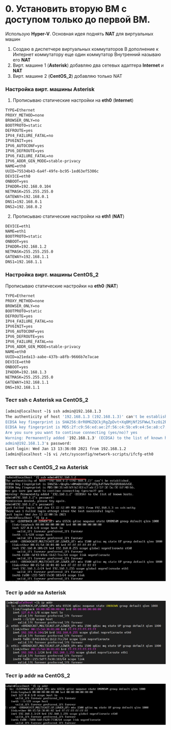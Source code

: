 # 0. Установить вторую ВМ с доступом только до первой ВМ.
Использую __Hyper-V__. Основная идея поднять __NAT__ для виртуальных машин
1. Создаю в диспетчере виртуальных коммутаторов В дополнение к Интернет коммутатору еще один коммутатор Внутренний называю его __NAT__
2. Вирт. машине 1 (**Asterisk**) добавляю два сетевых адаптера __Internet__ и __NAT__
3. Вирт. машине 2 (**CentOS_2**) добавляю только NAT
### Настройка вирт. машины **Asterisk**
1. Прописываю статические настройки на __eth0__ (__Internet__)
```editorcongif
TYPE=Ethernet
PROXY_METHOD=none
BROWSER_ONLY=no
BOOTPROTO=static
DEFROUTE=yes
IPV4_FAILURE_FATAL=no
IPV6INIT=yes
IPV6_AUTOCONF=yes
IPV6_DEFROUTE=yes
IPV6_FAILURE_FATAL=no
IPV6_ADDR_GEN_MODE=stable-privacy
NAME=eth0
UUID=75534b43-6a4f-49fe-bc95-1ed63ef5306c
DEVICE=eth0
ONBOOT=yes
IPADDR=192.168.0.104
NETMASK=255.255.255.0
GATEWAY=192.168.0.1
DNS1=192.168.0.1
DNS2=192.168.0.2
```
2. Прописываю статические настройки на __eth1__ (__NAT__)
```editorcongif
DEVICE=eth1
NAME=eth1
BOOTPROTO=static
ONBOOT=yes
IPADDR=192.168.1.2
NETMASK=255.255.255.0
GATEWAY=192.168.1.1
DNS1=192.168.1.1
```
### Настройка вирт. машины **CentOS_2**
Прописываю статические настройки на __eth0__ (__NAT__)
```editorcongif
TYPE=Ethernet
PROXY_METHOD=none
BROWSER_ONLY=no
BOOTPROTO=static
DEFROUTE=yes
IPV4_FAILURE_FATAL=no
IPV6INIT=yes
IPV6_AUTOCONF=yes
IPV6_DEFROUTE=yes
IPV6_FAILURE_FATAL=no
IPV6_ADDR_GEN_MODE=stable-privacy
NAME=eth0
UUID=a21eda13-aabe-437b-a8fb-9666b7e7acae
DEVICE=eth0
ONBOOT=yes
IPADDR=192.168.1.3
NETMASK=255.255.255.0
GATEWAY=192.168.1.1
DNS=192.168.1.1
```

### Тест ssh с Asterisk на CentOS_2
```bash
[admin@localhost ~]$ ssh admin@192.168.1.3
The authenticity of host '192.168.1.3 (192.168.1.3)' can't be established.
ECDSA key fingerprint is SHA256:8rR0MGZQCkjRgZpDvt+XqBMjNf2SFWwLTxzOi2PiFe0.
ECDSA key fingerprint is MD5:2f:c9:56:ed:ae:2f:56:c4:5b:e9:e4:5e:a8:c7:e8:4a.
Are you sure you want to continue connecting (yes/no)? yes
Warning: Permanently added '192.168.1.3' (ECDSA) to the list of known hosts.
admin@192.168.1.3's password:
Last login: Wed Jan 13 13:36:08 2021 from 192.168.1.2
[admin@localhost ~]$ vi /etc/sysconfig/network-scripts/ifcfg-eth0
```

### Тест __ssh__ с __CentOS_2__ на __Asterisk__
![SSH connect to Asterisk from CENTOS_2](/images/0_ssh_from_CentOS_2_to_Asterisk.jpg)
### Тест __ip addr__ на Asterisk
![ip addr on Asterisk](/images/0_ip_addr_Asterisk.jpg)
### Тест __ip addr__ на CentOS_2
![ip addr on CENTOS_2](/images/0_ip_addr_CentOS_2.jpg)
